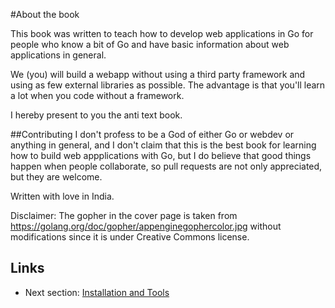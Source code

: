 #About the book

This book was written to teach how to develop web applications in Go for people who know a bit of Go and have basic information about web applications in general. 

We (you) will build a webapp without using a third party framework and using as few external libraries as possible. The advantage is that you'll learn a lot when you code without a framework.

I hereby present to you the anti text book.

##Contributing
I don't profess to be a God of either Go or webdev or anything in general, and I don't claim that this is the best book for learning how to build web appplications with Go, but I do believe that good things happen when people collaborate, so pull requests are not only appreciated, but they are welcome.

Written with love in India.

Disclaimer: The gopher in the cover page is taken from https://golang.org/doc/gopher/appenginegophercolor.jpg without modifications
since it is under Creative Commons license.

## Links

- Next section: [Installation and Tools](content/0.0install.md)

